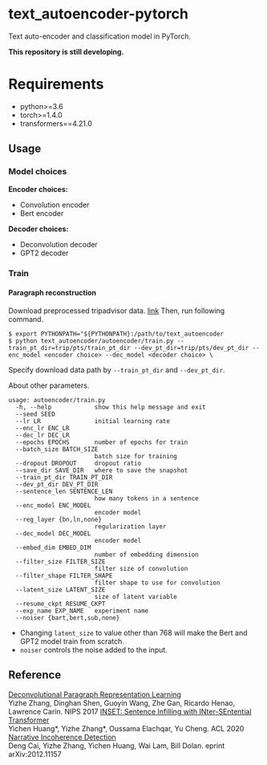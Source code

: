 # text_autoencoder-pytorch
Text auto-encoder and classification model in PyTorch.  

**This repository is still developing.**

# Requirements
- python>=3.6
- torch>=1.4.0
- transformers==4.21.0

## Usage
### Model choices

**Encoder choices:**
- Convolution encoder
- Bert encoder
  
**Decoder choices:**
- Deconvolution decoder
- GPT2 decoder



### Train
#### Paragraph reconstruction
Download preprocessed tripadvisor data. [link](s3://yizhe-data/textcnn/trip) 
Then, run following command.


```shell
$ export PYTHONPATH="${PYTHONPATH}:/path/to/text_autoencoder
$ python text_autoencoder/autoencoder/train.py --train_pt_dir=trip/pts/train_pt_dir --dev_pt_dir=trip/pts/dev_pt_dir --enc_model <encoder choice> --dec_model <decoder choice> \
```

Specify download data path by `--train_pt_dir` and `--dev_pt_dir`.

About other parameters.

```
usage: autoencoder/train.py
  -h, --help            show this help message and exit
  --seed SEED
  --lr LR               initial learning rate
  --enc_lr ENC_LR
  --dec_lr DEC_LR
  --epochs EPOCHS       number of epochs for train
  --batch_size BATCH_SIZE
                        batch size for training
  --dropout DROPOUT     dropout ratio
  --save_dir SAVE_DIR   where to save the snapshot
  --train_pt_dir TRAIN_PT_DIR
  --dev_pt_dir DEV_PT_DIR
  --sentence_len SENTENCE_LEN
                        how many tokens in a sentence
  --enc_model ENC_MODEL 
                        encoder model
  --reg_layer {bn,ln,none}
                        regularization layer
  --dec_model DEC_MODEL 
                        encoder model
  --embed_dim EMBED_DIM 
                        number of embedding dimension
  --filter_size FILTER_SIZE
                        filter size of convolution
  --filter_shape FILTER_SHAPE
                        filter shape to use for convolution
  --latent_size LATENT_SIZE
                        size of latent variable
  --resume_ckpt RESUME_CKPT
  --exp_name EXP_NAME   experiment name
  --noiser {bart,bert,sub,none}
```

- Changing `latent_size` to value other than 768 will make the Bert and GPT2 model train from scratch. 
- `noiser` controls the noise added to the input. 

## Reference
[Deconvolutional Paragraph Representation Learning](https://arxiv.org/abs/1708.04729v3)  
Yizhe Zhang, Dinghan Shen, Guoyin Wang, Zhe Gan, Ricardo Henao, Lawrence Carin. NIPS 2017
[INSET: Sentence Infilling with INter-SEntential Transformer](https://arxiv.org/abs/1911.03892)  
Yichen Huang*, Yizhe Zhang*, Oussama Elachqar, Yu Cheng. ACL 2020
[Narrative Incoherence Detection](https://arxiv.org/pdf/2012.11157)  
Deng Cai, Yizhe Zhang, Yichen Huang, Wai Lam, Bill Dolan. eprint arXiv:2012.11157